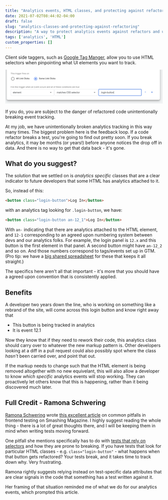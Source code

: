 ```yaml
---
title: "Analytics events, HTML classes, and protecting against refactoring"
date: 2021-07-02T08:44:02-04:00
draft: false
slug: "analytics-classes-and-protecting-against-refactoring"
description: "A way to protect analytics events against refactors and unintentinal breakage - analyics classes in your HTML."
tags: ['analytics', 'HTML']
custom_properties: []
---
```


Client side taggers, such as [Google Tag Manger](https://marketingplatform.google.com/about/tag-manager/), allow you to use HTML selectors when pinpointing what UI elements you want to track.

![Setting up a GTM trigger with a CSS selector](../images/gtm-trigger.png)

If you do, you are subject to the danger of refactored code unintentionally breaking event tracking.

At my job, we have unintentionally broken analytics tracking in this way many times. The biggest problem here is the feedback loop. If a code refactor breaks a test, you're going to find out pretty soon. If you break analytics, it may be months (or years!) before anyone notices the drop off in data. And there is no way to get that data back - it's gone.
## What do you suggest?

The solution that we settled on is  _analytics specific_ classes that are a clear indicator to future developers that some HTML has analytics attached to it.

So, instead of this:

```html
<button class="login-button">Log In</button>
```

with an analytics tag looking for `.login-button`, we have:

```html
<button class="login-button an-12_1">Log In</button>
```

With `an-` indicating that there are analytics attached to the HTML element, and `12-1` corresponding to an agreed upon numbering system between devs and our analytics folks. For example, the login panel is `12.x` and this button is the first element in that panel. A second button might have `an-12_2` and so on. And those numbers correspond to tags/events set up in GTM. (Pro tip: we have a [big shared spreadsheet](https://www.google.com/sheets/about/) for these that keeps it all straight.)

The specifics here aren't all that important - it's more that you should have a agreed upon convention that is consistently applied.

## Benefits

A developer two years down the line, who is working on something like a rebrand of the site, will come across this login button and know right away that

- This button is being tracked in analytics
- It is event 12.1

Now they know that if they need to rework their code, this analytics class should carry over to whatever the new markup pattern is. Other developers looking at a diff in a pull request could also possibly spot where the class _hasn't_ been carried over, and point that out.

If the markup needs to change such that the HTML element is being removed altogether with no new equivelant, this will also allow a developer to know _which specific_ analytics events will stop working. They can proactively let others know that this is happening, rather than it being discovered much later.
## Full Credit - Ramona Schwering

[Ramona Schwering](https://twitter.com/leichteckig) wrote [this excellent article](https://www.smashingmagazine.com/2021/07/frontend-testing-pitfalls/) on common pitfalls in frontend testing on Smashing Magazine. I highly suggest reading the whole thing - there is a lot of great thoughts there, and I will be keeping them in mind when writing tests moving forward.

One pitfall she mentions specifically has to do with [tests that rely on selectors](https://www.smashingmagazine.com/2021/07/frontend-testing-pitfalls/#look-at-selectors-you-must) and how they are prone to breaking. If you have tests that look for particular HTML classes - e.g. `class="login-button"` - what happens when that button gets refactored? Your tests break, and it takes time to track down why. Very frustrating.

Ramona rightly suggests relying instead on test-specific data attributes that are clear signals in the code that something has a test written against it.

Her framing of that situation reminded me of what we do for our analytics events, which prompted this article.
